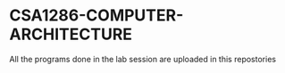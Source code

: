 # CSA1286-COMPUTER-ARCHITECTURE

All the programs done in the lab session are uploaded in this repostories


